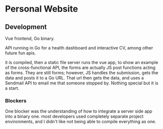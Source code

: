 Personal Website
================

Development
-----------

Vue frontend, Go binary.

API running in Go for a health dashboard and interactive CV, among other future fun apis.

it is compiled, then a static file server runs the vue app, to show an example of the cross-functional API, the forms
are actually JS post functions acting as forms. They are still forms; however, JS handles the submission, gets the data
and posts it to a Go URL. That url then gets the data, and uses a Sendmail API to email me that someone stopped by. Nothing
special but it is a start.

### Blockers

One blocker was the understanding of how to integrate a server side app into a binary one. most developers used completely 
separate project environments, and I didn't like not being able to compile everything as one.